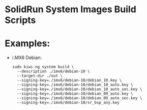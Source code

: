 # SolidRun System Images Build Scripts

# Examples:

- i.MX6 Debian:

      sudo kiwi-ng system build \
      	--description ./imx6/debian-10 \
      	--target-dir ./out \
      	--signing-key=./imx6/debian-10/debian_10.key \
      	--signing-key=./imx6/debian-10/debian_10_auto.key \
      	--signing-key=./imx6/debian-10/debian_10_auto_sec.key \
      	--signing-key=./imx6/debian-10/debian_09_auto.key \
      	--signing-key=./imx6/debian-10/debian_09_auto_sec.key \
      	--signing-key=./imx6/debian-10/sr_bsp_any.key
